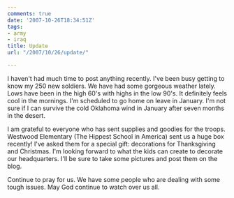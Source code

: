 ```yaml
---
comments: true
date: '2007-10-26T18:34:51Z'
tags:
- army
- iraq
title: Update
url: "/2007/10/26/update/"

---
```

<p>I haven't had much time to post anything recently. I've been busy getting to know my 250 new soldiers. We have had some gorgeous weather lately. Lows have been in the high 60's with highs in the low 90's. It definitely feels cool in the mornings. I'm scheduled to go home on leave in January. I'm not sure if I can survive the cold Oklahoma wind in January after seven months in the desert.</p>
<p>I am grateful to everyone who has sent supplies and goodies for the troops. Westwood Elementary (The Hippest School in America) sent us a huge box recently! I've asked them for a special gift: decorations for Thanksgiving and Christmas. I'm looking forward to what the kids can create to decorate our headquarters. I'll be sure to take some pictures and post them on the blog.</p>
<p>Continue to pray for us. We have some people who are dealing with some tough issues. May God continue to watch over us all.</p>
